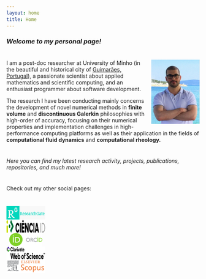 ```yaml
---
layout: home
title: Home
---
```


### _Welcome to my personal page!_

<p style="margin-bottom:1cm;"></p>

<img style="float:right; width:9em; margin-left:1em; margin-bottom:1em" src="public/photo.jpg">

I am a post-doc researcher at University of Minho (in the beautiful and historical city of [Guimarães, Portugal](https://www.visitportugal.com/en/node/73742)), a passionate scientist about applied mathematics and scientific computing, and an enthusiast programmer about software development.

The research I have been conducting mainly concerns the development of novel numerical methods in **finite volume** and **discontinuous Galerkin** philosophies with high-order of accuracy, focusing on their numerical properties and implementation challenges in high-performance computing platforms as well as their application in the fields of **computational fluid dynamics** and **computational rheology.**

<p style="margin-bottom:1cm;"></p>

_Here you can find my latest research activity, projects, publications, repositories, and much more!_

<p style="margin-bottom:1cm;"></p>

<p style="margin-bottom:1cm;">
  <font size="smaller">
    Check out my other social pages:
  </font>
</p>

<div class="row">
  <div class="column" style="width:20%;">
    <a href="https://www.researchgate.net/profile/ricardo-costa-21">
      <img style="height:2.5em; display:block; margin-left:auto; margin-right:auto;" src="public/researchgate.png">
    </a>
  </div>
  <div class="column" style="width:20%;">
    <a href="https://www.cienciavitae.pt/2F14-5623-03EB">
      <img style="height:2.5em; display:block; margin-left:auto; margin-right:auto;" src="public/cienciaid.png">
    </a>
  </div>
  <div class="column" style="width:20%;">
    <a href="https://orcid.org/0000-0002-1904-8317">
      <img style="height:2.5em; display:block; margin-left:auto; margin-right:auto;" src="public/orcid.png">
    </a>
  </div>
  <div class="column" style="width:20%;">
    <a href="https://www.webofscience.com/wos/author/record/GOV-5791-2022">
      <img style="height:2.5em; display:block; margin-left:auto; margin-right:auto;" src="public/webofscience.png">
    </a>
  </div>
  <div class="column" style="width:20%;">
    <a href="https://www.scopus.com/authid/detail.uri?authorId=56295230300">
      <img style="height:2.5em; display:block; margin-left:auto; margin-right:auto;" src="public/scopus.png">
    </a>
  </div>
</div>
